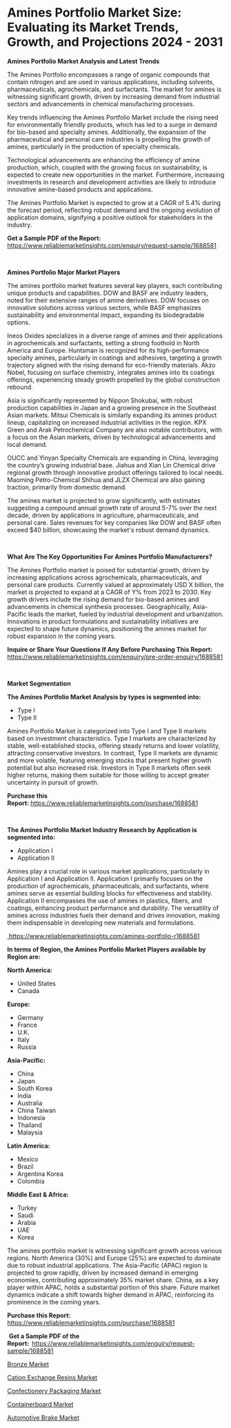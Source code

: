 <p><h1>Amines Portfolio Market Size: Evaluating its Market Trends, Growth, and Projections 2024 - 2031</h1></p><p><strong>Amines Portfolio Market Analysis and Latest Trends</strong></p>
<p><p>The Amines Portfolio encompasses a range of organic compounds that contain nitrogen and are used in various applications, including solvents, pharmaceuticals, agrochemicals, and surfactants. The market for amines is witnessing significant growth, driven by increasing demand from industrial sectors and advancements in chemical manufacturing processes. </p><p>Key trends influencing the Amines Portfolio Market include the rising need for environmentally friendly products, which has led to a surge in demand for bio-based and specialty amines. Additionally, the expansion of the pharmaceutical and personal care industries is propelling the growth of amines, particularly in the production of specialty chemicals.</p><p>Technological advancements are enhancing the efficiency of amine production, which, coupled with the growing focus on sustainability, is expected to create new opportunities in the market. Furthermore, increasing investments in research and development activities are likely to introduce innovative amine-based products and applications.</p><p>The Amines Portfolio Market is expected to grow at a CAGR of 5.4% during the forecast period, reflecting robust demand and the ongoing evolution of application domains, signifying a positive outlook for stakeholders in the industry.</p></p>
<p><strong>Get a Sample PDF of the Report:&nbsp;</strong> <a href="https://www.reliablemarketinsights.com/enquiry/request-sample/1688581?utm_campaign=1570&utm_medium=2&utm_source=Github&utm_content=ia&utm_term=17102024&utm_id=amines-portfolio">https://www.reliablemarketinsights.com/enquiry/request-sample/1688581</a></p>
<p>&nbsp;</p>
<p><strong>Amines Portfolio Major Market Players</strong></p>
<p><p>The amines portfolio market features several key players, each contributing unique products and capabilities. DOW and BASF are industry leaders, noted for their extensive ranges of amine derivatives. DOW focuses on innovative solutions across various sectors, while BASF emphasizes sustainability and environmental impact, expanding its biodegradable options.</p><p>Ineos Oxides specializes in a diverse range of amines and their applications in agrochemicals and surfactants, setting a strong foothold in North America and Europe. Huntsman is recognized for its high-performance specialty amines, particularly in coatings and adhesives, targeting a growth trajectory aligned with the rising demand for eco-friendly materials. Akzo Nobel, focusing on surface chemistry, integrates amines into its coatings offerings, experiencing steady growth propelled by the global construction rebound.</p><p>Asia is significantly represented by Nippon Shokubai, with robust production capabilities in Japan and a growing presence in the Southeast Asian markets. Mitsui Chemicals is similarly expanding its amines product lineup, capitalizing on increased industrial activities in the region. KPX Green and Arak Petrochemical Company are also notable contributors, with a focus on the Asian markets, driven by technological advancements and local demand.</p><p>OUCC and Yinyan Specialty Chemicals are expanding in China, leveraging the country’s growing industrial base. Jiahua and Xian Lin Chemical drive regional growth through innovative product offerings tailored to local needs. Maoming Petro-Chemical Shihua and JLZX Chemical are also gaining traction, primarily from domestic demand.</p><p>The amines market is projected to grow significantly, with estimates suggesting a compound annual growth rate of around 5-7% over the next decade, driven by applications in agriculture, pharmaceuticals, and personal care. Sales revenues for key companies like DOW and BASF often exceed $40 billion, showcasing the market's robust demand dynamics.</p></p>
<p>&nbsp;</p>
<p><strong>What Are The Key Opportunities For Amines Portfolio Manufacturers?</strong></p>
<p><p>The Amines Portfolio market is poised for substantial growth, driven by increasing applications across agrochemicals, pharmaceuticals, and personal care products. Currently valued at approximately USD X billion, the market is projected to expand at a CAGR of Y% from 2023 to 2030. Key growth drivers include the rising demand for bio-based amines and advancements in chemical synthesis processes. Geographically, Asia-Pacific leads the market, fueled by industrial development and urbanization. Innovations in product formulations and sustainability initiatives are expected to shape future dynamics, positioning the amines market for robust expansion in the coming years.</p></p>
<p><strong>Inquire or Share Your Questions If Any Before Purchasing This Report:</strong> <a href="https://www.reliablemarketinsights.com/enquiry/pre-order-enquiry/1688581?utm_campaign=1570&utm_medium=2&utm_source=Github&utm_content=ia&utm_term=17102024&utm_id=amines-portfolio">https://www.reliablemarketinsights.com/enquiry/pre-order-enquiry/1688581</a></p>
<p>&nbsp;</p>
<p><strong>Market Segmentation</strong></p>
<p><strong>The Amines Portfolio Market Analysis by types is segmented into:</strong></p>
<p><ul><li>Type I</li><li>Type II</li></ul></p>
<p><p>Amines Portfolio Market is categorized into Type I and Type II markets based on investment characteristics. Type I markets are characterized by stable, well-established stocks, offering steady returns and lower volatility, attracting conservative investors. In contrast, Type II markets are dynamic and more volatile, featuring emerging stocks that present higher growth potential but also increased risk. Investors in Type II markets often seek higher returns, making them suitable for those willing to accept greater uncertainty in pursuit of growth.</p></p>
<p><strong>Purchase this Report:&nbsp;</strong><a href="https://www.reliablemarketinsights.com/purchase/1688581?utm_campaign=1570&utm_medium=2&utm_source=Github&utm_content=ia&utm_term=17102024&utm_id=amines-portfolio">https://www.reliablemarketinsights.com/purchase/1688581</a></p>
<p>&nbsp;</p>
<p><strong>The Amines Portfolio Market Industry Research by Application is segmented into:</strong></p>
<p><ul><li>Application I</li><li>Application II</li></ul></p>
<p><p>Amines play a crucial role in various market applications, particularly in Application I and Application II. Application I primarily focuses on the production of agrochemicals, pharmaceuticals, and surfactants, where amines serve as essential building blocks for effectiveness and stability. Application II encompasses the use of amines in plastics, fibers, and coatings, enhancing product performance and durability. The versatility of amines across industries fuels their demand and drives innovation, making them indispensable in developing new materials and formulations.</p></p>
<p><a href="https://www.reliablemarketinsights.com/amines-portfolio-r1688581?utm_campaign=1570&utm_medium=2&utm_source=Github&utm_content=ia&utm_term=17102024&utm_id=amines-portfolio">&nbsp;https://www.reliablemarketinsights.com/amines-portfolio-r1688581</a></p>
<p><strong>In terms of Region, the Amines Portfolio Market Players available by Region are:</strong></p>
<p>
    <p> <strong> North America: </strong>
        <ul>
            <li>United States</li>
            <li>Canada</li>
        </ul>
        </p> 
    <p> <strong> Europe: </strong>
        <ul>
            <li>Germany</li>
            <li>France</li>
            <li>U.K.</li>
            <li>Italy</li>
            <li>Russia</li>
        </ul>
        </p> 
    <p> <strong> Asia-Pacific: </strong>
        <ul>
            <li>China</li>
            <li>Japan</li>
            <li>South Korea</li>
            <li>India</li>
            <li>Australia</li>
            <li>China Taiwan</li>
            <li>Indonesia</li>
            <li>Thailand</li>
            <li>Malaysia</li>
        </ul>
        </p> 
    <p> <strong> Latin America: </strong>
        <ul>
            <li>Mexico</li>
            <li>Brazil</li>
            <li>Argentina Korea</li>
            <li>Colombia</li>
        </ul>
        </p> 
    <p> <strong> Middle East & Africa: </strong>
        <ul>
            <li>Turkey</li>
            <li>Saudi</li>
            <li>Arabia</li>
            <li>UAE</li>
            <li>Korea</li>
        </ul>
    </p>
    </p>
<p><p>The amines portfolio market is witnessing significant growth across various regions. North America (30%) and Europe (25%) are expected to dominate due to robust industrial applications. The Asia-Pacific (APAC) region is projected to grow rapidly, driven by increased demand in emerging economies, contributing approximately 35% market share. China, as a key player within APAC, holds a substantial portion of this share. Future market dynamics indicate a shift towards higher demand in APAC, reinforcing its prominence in the coming years.</p></p>
<p><strong>Purchase this Report: </strong><a href="https://www.reliablemarketinsights.com/purchase/1688581?utm_campaign=1570&utm_medium=2&utm_source=Github&utm_content=ia&utm_term=17102024&utm_id=amines-portfolio">https://www.reliablemarketinsights.com/purchase/1688581</a></p>
<p>&nbsp;<strong>Get a Sample PDF of the Report:&nbsp;&nbsp;</strong><a href="https://www.reliablemarketinsights.com/enquiry/request-sample/1688581?utm_campaign=1570&utm_medium=2&utm_source=Github&utm_content=ia&utm_term=17102024&utm_id=amines-portfolio">https://www.reliablemarketinsights.com/enquiry/request-sample/1688581</a></p>
<p><strong></strong></p>
<p><p><a href="https://www.linkedin.com/pulse/bronze-market-global-trends-forecast-2024-2031-mkt-wired-elaif?utm_campaign=1570&utm_medium=2&utm_source=Github&utm_content=ia&utm_term=17102024&utm_id=amines-portfolio">Bronze Market</a></p><p><a href="https://github.com/AfsanaMia652/Market-Research-Report-List-1/blob/main/cation-exchange-resins-market.md?utm_campaign=1570&utm_medium=2&utm_source=Github&utm_content=ia&utm_term=17102024&utm_id=amines-portfolio">Cation Exchange Resins Market</a></p><p><a href="https://www.linkedin.com/pulse/global-confectionery-packaging-market-trends-forecasts-7l3jc?utm_campaign=1570&utm_medium=2&utm_source=Github&utm_content=ia&utm_term=17102024&utm_id=amines-portfolio">Confectionery Packaging Market</a></p><p><a href="https://www.linkedin.com/pulse/containerboard-market-outlook-forecast-from-2024-2031-ujz5c?utm_campaign=1570&utm_medium=2&utm_source=Github&utm_content=ia&utm_term=17102024&utm_id=amines-portfolio">Containerboard Market</a></p><p><a href="https://www.linkedin.com/pulse/global-automotive-brake-market-analysis-trends-forecasts-f0uxe?utm_campaign=1570&utm_medium=2&utm_source=Github&utm_content=ia&utm_term=17102024&utm_id=amines-portfolio">Automotive Brake Market</a></p></p>